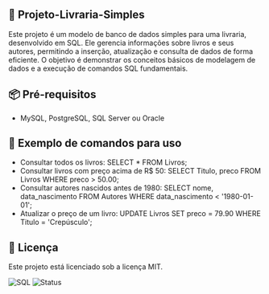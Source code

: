 ## 📖 Projeto-Livraria-Simples
Este projeto é um modelo de banco de dados simples para uma livraria, desenvolvido em SQL. Ele gerencia informações sobre livros e seus autores, permitindo a inserção, atualização e consulta de dados de forma eficiente. O objetivo é demonstrar os conceitos básicos de modelagem de dados e a execução de comandos SQL fundamentais.
## 📦 Pré-requisitos
  - MySQL, PostgreSQL, SQL Server ou Oracle
## 🚀 Exemplo de comandos para uso
  - Consultar todos os livros: SELECT * FROM Livros;
  - Consultar livros com preço acima de R$ 50: SELECT Titulo, preco FROM Livros WHERE preco > 50.00;
  - Consultar autores nascidos antes de 1980: SELECT nome, data_nascimento FROM Autores WHERE data_nascimento < '1980-01-01';
  - Atualizar o preço de um livro: UPDATE Livros SET preco = 79.90 WHERE Titulo = 'Crepúsculo';
## 📜 Licença
Este projeto está licenciado sob a licença MIT.

![SQL](https://img.shields.io/badge/Linguagem-SQL-blue)
![Status](https://img.shields.io/badge/status-completo-brightgreen)
